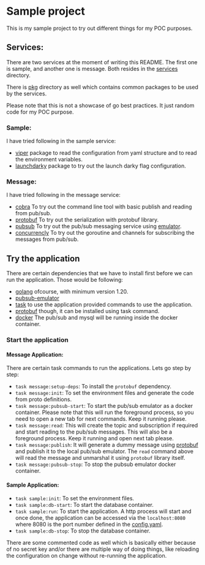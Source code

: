 # Sample project

This is my sample project to try out different things for my POC purposes.


## Services:

There are two services at the moment of writing this README. The first one is sample, and another one is message. Both resides in the [services][1] directory.

There is [pkg][2] directory as well which contains common packages to be used by the services.

Please note that this is not a showcase of go best practices. It just random code for my POC purpose.

### Sample:

I have tried following in the sample service:

- [viper][4] package to read the configuration from yaml structure and to read the environment variables.
- [launchdarky][5] package to try out the launch darky flag configuration.

### Message:

I have tried following in the message service:

- [cobra][6] To try out the command line tool with basic publish and reading from pub/sub.
- [protobuf][7] To try out the serialization with protobuf library.
- [pubsub][8] To try out the pub/sub messaging service using [emulator][9].
- [concurrencly][10] To try out the goroutine and channels for subscribing the messages from pub/sub.


## Try the application

There are certain dependencies that we have to install first before we can run the application. Those would be following:

- [golang][11] ofcourse, with minimum version 1.20.
- [pubsub-emulator][9]
- [task][12] to use the application provided commands to use the application.
- [protobuf][13] though, it can be installed using task command.
- [docker][14] The pub/sub and mysql will be running inside the docker container.

### Start the application

#### Message Application:

There are certain task commands to run the applications. Lets go step by step:

- `task message:setup-deps`: To install the `protobuf` dependency.
- `task message:init`: To set the environment files and generate the code from proto definitions.
- `task message:pubsub-start`: To start the pub/sub emulator as a docker container. Please note that this will run the foreground process, so you need to open a new tab for next commands. Keep it running please.
- `task message:read`: This will create the topic and subscription if required and start reading to the pub/sub messages. This will also be a foreground process. Keep it running and open next tab please.
-  `task message:publish`: It will generate a dummy message using [protobuf][13] and publish it to the local pub/sub emulator. The `read` command above will read the message and unmarshal it using `protobuf` library itself.
- `task message:pubsub-stop`: To stop the pubsub emulator docker container.

#### Sample Application:

- `task sample:init`: To set the environment files.
- `task sample:db-start`: To start the database container.
- `task sample:run`: To start the application. A http process will start and once done, the application can be accessed via the `localhost:8080` where 8080 is the port number defined in the [config.yaml][3].
- `task sample:db-stop`: To stop the database container.

There are some commented code as well which is basically either because of no secret key and/or there are multiple way of doing things, like reloading the configuration on change without re-running the application.

[1]:./services
[2]:./pkg/
[3]:./services/sample/config/config.yaml
[4]:https://github.com/spf13/viper
[5]:https://github.com/launchdarkly/go-sdk-common
[6]:https://github.com/spf13/cobra
[7]:https://github.com/golang/protobuf
[8]:https://pkg.go.dev/cloud.google.com/go/pubsub
[9]:https://cloud.google.com/pubsub/docs/emulator
[10]:https://medium.com/nerd-for-tech/learning-go-concurrency-goroutines-channels-8836b3c34152
[11]:https://go.dev/doc/install
[12]:https://taskfile.dev/
[13]:https://protobuf.dev/
[14]:https://www.docker.com/get-started/